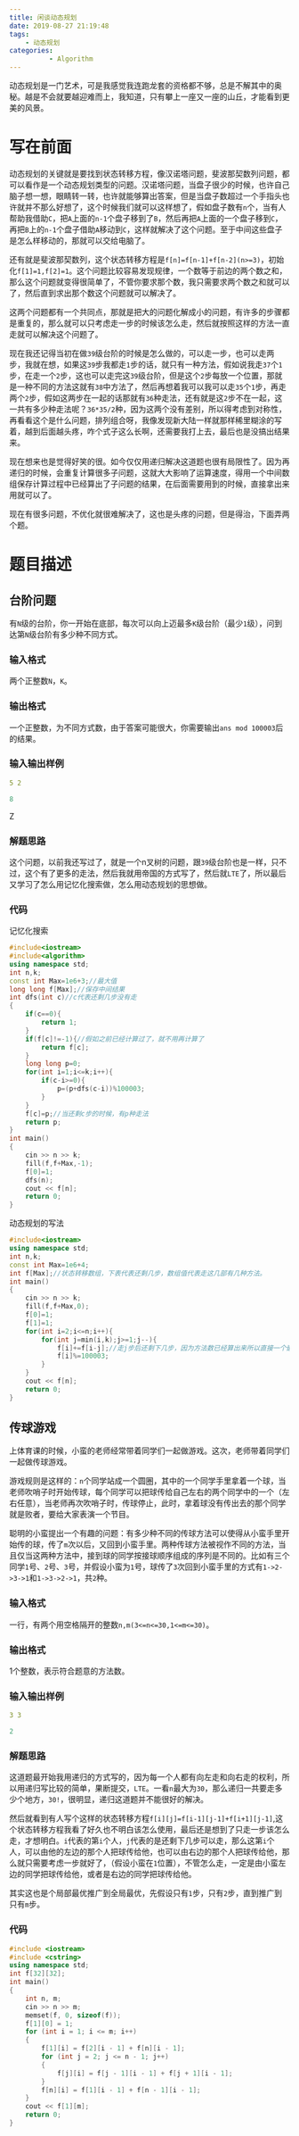 ```yaml
---
title: 闲谈动态规划
date: 2019-08-27 21:19:48
tags: 
    - 动态规划
categories:
          - Algorithm
---
```

动态规划是一门艺术，可是我感觉我连跑龙套的资格都不够，总是不解其中的奥秘。越是不会就要越迎难而上，我知道，只有攀上一座又一座的山丘，才能看到更美的风景。<!--more-->
# 写在前面
动态规划的关键就是要找到状态转移方程，像汉诺塔问题，斐波那契数列问题，都可以看作是一个动态规划类型的问题。汉诺塔问题，当盘子很少的时候，也许自己脑子想一想，眼睛转一转，也许就能够算出答案，但是当盘子数超过一个手指头也许就并不那么好想了，这个时候我们就可以这样想了，假如盘子数有`n`个，当有人帮助我借助`C`，把`A`上面的`n-1`个盘子移到了`B`，然后再把`A`上面的一个盘子移到`C`，再把`B`上的`n-1`个盘子借助`A`移动到`C`，这样就解决了这个问题。至于中间这些盘子是怎么样移动的，那就可以交给电脑了。

还有就是斐波那契数列，这个状态转移方程是`f[n]=f[n-1]+f[n-2](n>=3)`，初始化`f[1]=1,f[2]=1`。这个问题比较容易发现规律，一个数等于前边的两个数之和，那么这个问题就变得很简单了，不管你要求那个数，我只需要求两个数之和就可以了，然后直到求出那个数这个问题就可以解决了。

这两个问题都有一个共同点，那就是把大的问题化解成小的问题，有许多的步骤都是重复的，那么就可以只考虑走一步的时候该怎么走，然后就按照这样的方法一直走就可以解决这个问题了。

现在我还记得当初在做`39`级台阶的时候是怎么做的，可以走一步，也可以走两步，我就在想，如果这`39`步我都走`1`步的话，就只有一种方法，假如说我走`37`个`1`步，在走一个`2`步，这也可以走完这`39`级台阶，但是这个`2`步每放一个位置，那就是一种不同的方法这就有`38`中方法了，然后再想着我可以我可以走`35`个`1`步，再走两个`2`步，假如这两步在一起的话那就有`36`种走法，还有就是这`2`步不在一起，这一共有多少种走法呢？`36*35/2`种，因为这两个没有差别，所以得考虑到对称性，再看看这个是什么问题，排列组合呀，我像发现新大陆一样就那样稀里糊涂的写着，越到后面越头疼，咋个式子这么长啊，还需要我打上去，最后也是没搞出结果来。

现在想来也是觉得好笑的很。如今仅仅用递归解决这道题也很有局限性了。因为再递归的时候，会重复计算很多子问题，这就大大影响了运算速度，得用一个中间数组保存计算过程中已经算出了子问题的结果，在后面需要用到的时候，直接拿出来用就可以了。

现在有很多问题，不优化就很难解决了，这也是头疼的问题，但是得治，下面弄两个题。

# 题目描述

## 台阶问题

有`N`级的台阶，你一开始在底部，每次可以向上迈最多`K`级台阶（最少`1`级），问到达第`N`级台阶有多少种不同方式。

### 输入格式

两个正整数`N`，`K`。

### 输出格式

一个正整数，为不同方式数，由于答案可能很大，你需要输出`ans mod 100003`后的结果。

### 输入输出样例

```yaml
5 2
```

```yaml
8
```
Z
### 解题思路

这个问题，以前我还写过了，就是一个n叉树的问题，跟`39`级台阶也是一样，只不过，这个有了更多的走法，然后我就用帝国的方式写了，然后就`LTE`了，所以最后又学习了怎么用记忆化搜索做，怎么用动态规划的思想做。

### 代码

记忆化搜索

```cpp
#include<iostream>
#include<algorithm>
using namespace std;
int n,k;
const int Max=1e6+3;//最大值
long long f[Max];//保存中间结果
int dfs(int c)//c代表还剩几步没有走
{
	if(c==0){
		return 1;
	}
	if(f[c]!=-1){//假如之前已经计算过了，就不用再计算了
		return f[c];
	}
	long long p=0;
	for(int i=1;i<=k;i++){
		if(c-i>=0){
			p=(p+dfs(c-i))%100003;
		}
	}
	f[c]=p;//当还剩c步的时候，有p种走法
	return p;
}
int main()
{
	cin >> n >> k;
	fill(f,f+Max,-1);
	f[0]=1;
	dfs(n);
	cout << f[n];
	return 0;
}
```

动态规划的写法

```cpp
#include<iostream>
using namespace std;
int n,k;
const int Max=1e6+4;
int f[Max];//状态转移数组，下表代表还剩几步，数组值代表走这几部有几种方法。
int main()
{
	cin >> n >> k;
	fill(f,f+Max,0);
	f[0]=1;
	f[1]=1;
	for(int i=2;i<=n;i++){
		for(int j=min(i,k);j>=1;j--){
			f[i]+=f[i-j];//走j步后还剩下几步，因为方法数已经算出来所以直接一个嵌套一个。
			f[i]%=100003;
		}
	}
	cout << f[n];
	return 0;
}
```

## 传球游戏

上体育课的时候，小蛮的老师经常带着同学们一起做游戏。这次，老师带着同学们一起做传球游戏。

游戏规则是这样的：`n`个同学站成一个圆圈，其中的一个同学手里拿着一个球，当老师吹哨子时开始传球，每个同学可以把球传给自己左右的两个同学中的一个（左右任意），当老师再次吹哨子时，传球停止，此时，拿着球没有传出去的那个同学就是败者，要给大家表演一个节目。

聪明的小蛮提出一个有趣的问题：有多少种不同的传球方法可以使得从小蛮手里开始传的球，传了`m`次以后，又回到小蛮手里。两种传球方法被视作不同的方法，当且仅当这两种方法中，接到球的同学按接球顺序组成的序列是不同的。比如有三个同学`1`号、`2`号、`3`号，并假设小蛮为`1`号，球传了`3`次回到小蛮手里的方式有`1->2->3->1`和`1->3->2->1`，共`2`种。

### 输入格式

一行，有两个用空格隔开的整数`n,m(3<=n<=30,1<=m<=30)`。

### 输出格式

1个整数，表示符合题意的方法数。

### 输入输出样例

```yaml
3 3
```

```yaml
2
```

### 解题思路

这道题最开始我用递归的方式写的，因为每一个人都有向左走和向右走的权利，所以用递归写比较的简单，果断提交，`LTE`。一看`n`最大为`30`，那么递归一共要走多少个地方，`30!`，很明显，递归这道题并不能很好的解决。

然后就看到有人写个这样的状态转移方程`f[i][j]=f[i-1][j-1]+f[i+1][j-1]`,这个状态转移方程我看了好久也不明白该怎么使用，最后还是想到了只走一步该怎么走，才想明白。`i`代表的第`i`个人，`j`代表的是还剩下几步可以走，那么这第`i`个人，可以由他的左边的那个人把球传给他，也可以由右边的那个人把球传给他，那么就只需要考虑一步就好了，（假设小蛮在`1`位置），不管怎么走，一定是由小蛮左边的同学把球传给他，或者是右边的同学把球传给他。

其实这也是个局部最优推广到全局最优，先假设只有`1`步，只有`2`步，直到推广到只有`m`步。

### 代码

```cpp
#include <iostream>
#include <cstring>
using namespace std;
int f[32][32];
int main()
{
    int n, m;
    cin >> n >> m;
    memset(f, 0, sizeof(f));
    f[1][0] = 1;
    for (int i = 1; i <= m; i++)
    {
        f[1][i] = f[2][i - 1] + f[n][i - 1];
        for (int j = 2; j <= n - 1; j++)
        {
            f[j][i] = f[j - 1][i - 1] + f[j + 1][i - 1];
        }
        f[n][i] = f[1][i - 1] + f[n - 1][i - 1];
    }
    cout << f[1][m];
    return 0;
}
```